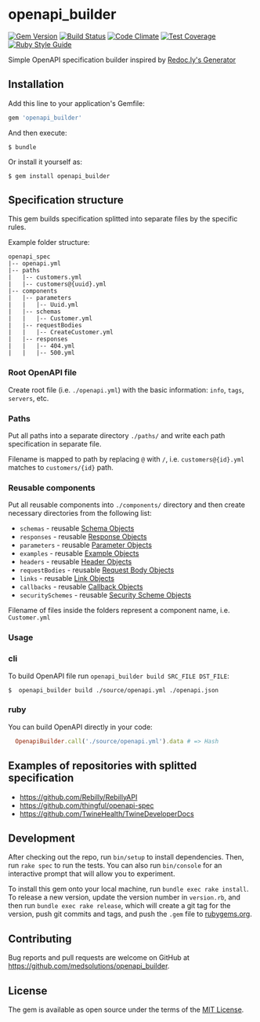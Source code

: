 [gem]: https://rubygems.org/gems/openapi_builder
[travis]: https://travis-ci.org/medsolutions/openapi_builder
[codeclimate]: https://codeclimate.com/github/medsolutions/openapi_builder

# openapi_builder
[![Gem Version](https://badge.fury.io/rb/openapi_builder.svg)][gem]
[![Build Status](https://travis-ci.org/medsolutions/openapi_builder.svg?branch=master)][travis]
[![Code Climate](https://codeclimate.com/github/medsolutions/openapi_builder/badges/gpa.svg)][codeclimate]
[![Test Coverage](https://codeclimate.com/github/medsolutions/openapi_builder/badges/coverage.svg)][codeclimate]
[![Ruby Style Guide](https://img.shields.io/badge/code_style-standard-brightgreen.svg)](https://github.com/testdouble/standard)


Simple OpenAPI specification builder inspired by [Redoc.ly's Generator](https://github.com/ReDoc-ly/create-openapi-repo)

## Installation

Add this line to your application's Gemfile:

```ruby
gem 'openapi_builder'
```

And then execute:

    $ bundle

Or install it yourself as:

    $ gem install openapi_builder

## Specification structure

This gem builds specification splitted into separate files by the specific rules.

Example folder structure:
```
openapi_spec
|-- openapi.yml
|-- paths
|   |-- customers.yml
|   |-- customers@{uuid}.yml
|-- components
|   |-- parameters
|   |   |-- Uuid.yml
|   |-- schemas
|   |   |-- Customer.yml
|   |-- requestBodies
|   |   |-- CreateCustomer.yml
|   |-- responses
|   |   |-- 404.yml
|   |   |-- 500.yml
```

### Root OpenAPI file

Create root file (i.e. `./openapi.yml`) with the basic information: `info`, `tags`, `servers`, etc.

### Paths

Put all paths into a separate directory `./paths/` and write each path specification in separate file. 

Filename is mapped to path by replacing `@` with `/`, i.e. `customers@{id}.yml` matches to `customers/{id}` path.

### Reusable components

Put all reusable components into `./components/` directory and then create necessary directories from the following list:
  - `schemas` - reusable [Schema Objects](https://github.com/OAI/OpenAPI-Specification/blob/master/versions/3.0.0.md#schemaObject)
  - `responses` - reusable [Response Objects](https://github.com/OAI/OpenAPI-Specification/blob/master/versions/3.0.0.md#responseObject)
  - `parameters` - reusable [Parameter Objects](https://github.com/OAI/OpenAPI-Specification/blob/master/versions/3.0.0.md#parameterObject)
  - `examples` - reusable [Example Objects](https://github.com/OAI/OpenAPI-Specification/blob/master/versions/3.0.0.md#exampleObject)
  - `headers` - reusable [Header Objects](https://github.com/OAI/OpenAPI-Specification/blob/master/versions/3.0.0.md#headerObject)
  - `requestBodies` - reusable [Request Body Objects](https://github.com/OAI/OpenAPI-Specification/blob/master/versions/3.0.0.md#requestBodyObject)
  - `links` - reusable [Link Objects](https://github.com/OAI/OpenAPI-Specification/blob/master/versions/3.0.0.md#linkObject)
  - `callbacks` - reusable [Callback Objects](https://github.com/OAI/OpenAPI-Specification/blob/master/versions/3.0.0.md#callbackObject)
  - `securitySchemes` - reusable [Security Scheme Objects](https://github.com/OAI/OpenAPI-Specification/blob/master/versions/3.0.0.md#securitySchemeObject)

Filename of files inside the folders represent a component name, i.e. `Customer.yml`

### Usage

### cli

To build OpenAPI file run `openapi_builder build SRC_FILE DST_FILE`:

    $  openapi_builder build ./source/openapi.yml ./openapi.json

### ruby

You can build OpenAPI directly in your code:

```ruby
  OpenapiBuilder.call('./source/openapi.yml').data # => Hash
```

## Examples of repositories with splitted specification
- https://github.com/Rebilly/RebillyAPI
- https://github.com/thingful/openapi-spec
- https://github.com/TwineHealth/TwineDeveloperDocs

## Development

After checking out the repo, run `bin/setup` to install dependencies. Then, run `rake spec` to run the tests. You can also run `bin/console` for an interactive prompt that will allow you to experiment.

To install this gem onto your local machine, run `bundle exec rake install`. To release a new version, update the version number in `version.rb`, and then run `bundle exec rake release`, which will create a git tag for the version, push git commits and tags, and push the `.gem` file to [rubygems.org](https://rubygems.org).

## Contributing

Bug reports and pull requests are welcome on GitHub at https://github.com/medsolutions/openapi_builder.

## License

The gem is available as open source under the terms of the [MIT License](https://opensource.org/licenses/MIT).
